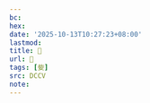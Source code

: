 ```yaml
---
bc:
hex:
date: '2025-10-13T10:27:23+08:00'
lastmod:
title: 􄅲
url: 􄅲
tags: [姕]
src: DCCV
note:
---
```

